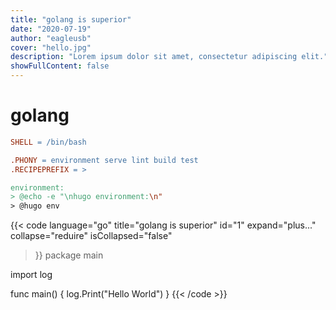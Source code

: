 ```yaml
---
title: "golang is superior"
date: "2020-07-19"
author: "eagleusb"
cover: "hello.jpg"
description: "Lorem ipsum dolor sit amet, consectetur adipiscing elit."
showFullContent: false
---
```


# golang

```makefile
SHELL = /bin/bash

.PHONY = environment serve lint build test
.RECIPEPREFIX = >

environment:
> @echo -e "\nhugo environment:\n"
> @hugo env
```

{{<
    code language="go" title="golang is superior" id="1"
    expand="plus..." collapse="reduire" isCollapsed="false"
>}}
package main

import log

func main() {
log.Print("Hello World")
}
{{< /code >}}
